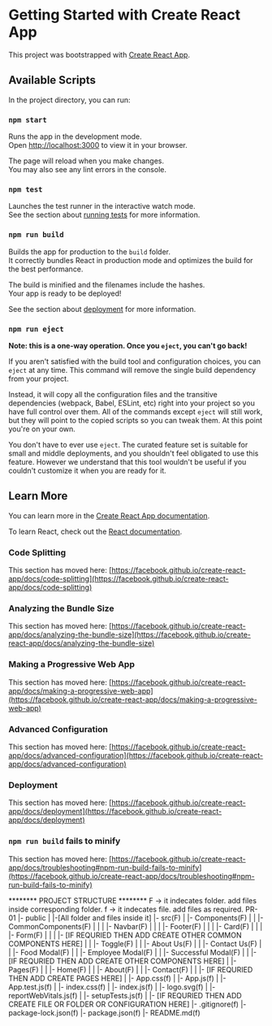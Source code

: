 # Getting Started with Create React App

This project was bootstrapped with [Create React App](https://github.com/facebook/create-react-app).

## Available Scripts

In the project directory, you can run:

### `npm start`

Runs the app in the development mode.\
Open [http://localhost:3000](http://localhost:3000) to view it in your browser.

The page will reload when you make changes.\
You may also see any lint errors in the console.

### `npm test`

Launches the test runner in the interactive watch mode.\
See the section about [running tests](https://facebook.github.io/create-react-app/docs/running-tests) for more information.

### `npm run build`

Builds the app for production to the `build` folder.\
It correctly bundles React in production mode and optimizes the build for the best performance.

The build is minified and the filenames include the hashes.\
Your app is ready to be deployed!

See the section about [deployment](https://facebook.github.io/create-react-app/docs/deployment) for more information.

### `npm run eject`

**Note: this is a one-way operation. Once you `eject`, you can't go back!**

If you aren't satisfied with the build tool and configuration choices, you can `eject` at any time. This command will remove the single build dependency from your project.

Instead, it will copy all the configuration files and the transitive dependencies (webpack, Babel, ESLint, etc) right into your project so you have full control over them. All of the commands except `eject` will still work, but they will point to the copied scripts so you can tweak them. At this point you're on your own.

You don't have to ever use `eject`. The curated feature set is suitable for small and middle deployments, and you shouldn't feel obligated to use this feature. However we understand that this tool wouldn't be useful if you couldn't customize it when you are ready for it.

## Learn More

You can learn more in the [Create React App documentation](https://facebook.github.io/create-react-app/docs/getting-started).

To learn React, check out the [React documentation](https://reactjs.org/).

### Code Splitting

This section has moved here: [https://facebook.github.io/create-react-app/docs/code-splitting](https://facebook.github.io/create-react-app/docs/code-splitting)

### Analyzing the Bundle Size

This section has moved here: [https://facebook.github.io/create-react-app/docs/analyzing-the-bundle-size](https://facebook.github.io/create-react-app/docs/analyzing-the-bundle-size)

### Making a Progressive Web App

This section has moved here: [https://facebook.github.io/create-react-app/docs/making-a-progressive-web-app](https://facebook.github.io/create-react-app/docs/making-a-progressive-web-app)

### Advanced Configuration

This section has moved here: [https://facebook.github.io/create-react-app/docs/advanced-configuration](https://facebook.github.io/create-react-app/docs/advanced-configuration)

### Deployment

This section has moved here: [https://facebook.github.io/create-react-app/docs/deployment](https://facebook.github.io/create-react-app/docs/deployment)

### `npm run build` fails to minify

This section has moved here: [https://facebook.github.io/create-react-app/docs/troubleshooting#npm-run-build-fails-to-minify](https://facebook.github.io/create-react-app/docs/troubleshooting#npm-run-build-fails-to-minify)

******** PROJECT STRUCTURE ********
F -> it indecates folder. add files inside corresponding folder.
f -> it indecates file. add files as required.
PR-01
    |- public
    |   |-[All folder and files inside it]
    |- src(F)
    |   |- Components(F)
    |   |   |- CommonComponents(F)
    |   |   |   |- Navbar(F)
    |   |   |   |- Footer(F)
    |   |   |   |- Card(F)
    |   |   |   |- Form(F)
    |   |   |   |- [IF REQURIED THEN ADD CREATE OTHER COMMON COMPONENTS HERE]
    |   |   |- Toggle(F)
    |   |   |- About Us(F)
    |   |   |- Contact Us(F)
    |   |   |- Food Modal(F)
    |   |   |- Employee Modal(F)
    |   |   |- Successful Modal(F)
    |   |   |- [IF REQURIED THEN ADD CREATE OTHER COMPONENTS HERE]
    |   |- Pages(F)
    |   |   |- Home(F)
    |   |   |- About(F)
    |   |   |- Contact(F)
    |   |   |- [IF REQURIED THEN ADD CREATE PAGES HERE]
    |   |- App.css(f)
    |   |- App.js(f)
    |   |- App.test.js(f)
    |   |- index.css(f)
    |   |- index.js(f)
    |   |- logo.svg(f)
    |   |- reportWebVitals.js(f)
    |   |- setupTests.js(f)
    |   |- [IF REQURIED THEN ADD CREATE FILE OR FOLDER OR CONFIGURATION HERE]
    |- .gitignore(f)
    |- package-lock.json(f)
    |- package.json(f)
    |- README.md(f)

